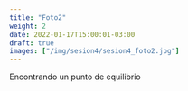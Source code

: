 ```yaml
---
title: "Foto2"
weight: 2
date: 2022-01-17T15:00:01-03:00
draft: true
images: ["/img/sesion4/sesion4_foto2.jpg"]
---
```


Encontrando un punto de equilibrio